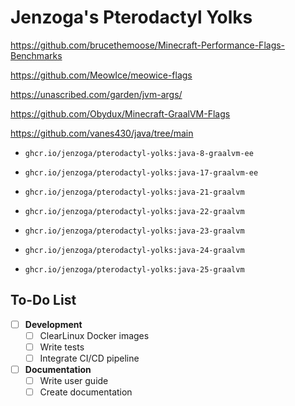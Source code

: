 # Jenzoga's Pterodactyl Yolks

https://github.com/brucethemoose/Minecraft-Performance-Flags-Benchmarks

https://github.com/MeowIce/meowice-flags

https://unascribed.com/garden/jvm-args/

https://github.com/Obydux/Minecraft-GraalVM-Flags

https://github.com/vanes430/java/tree/main

-   `ghcr.io/jenzoga/pterodactyl-yolks:java-8-graalvm-ee`
-   `ghcr.io/jenzoga/pterodactyl-yolks:java-17-graalvm-ee`

-   `ghcr.io/jenzoga/pterodactyl-yolks:java-21-graalvm`
-   `ghcr.io/jenzoga/pterodactyl-yolks:java-22-graalvm`
-   `ghcr.io/jenzoga/pterodactyl-yolks:java-23-graalvm`
-   `ghcr.io/jenzoga/pterodactyl-yolks:java-24-graalvm `
-   `ghcr.io/jenzoga/pterodactyl-yolks:java-25-graalvm `

## To-Do List

- [ ] **Development**
  - [ ] ClearLinux Docker images
  - [ ] Write tests
  - [ ] Integrate CI/CD pipeline

- [ ] **Documentation**
  - [ ] Write user guide
  - [ ] Create documentation
